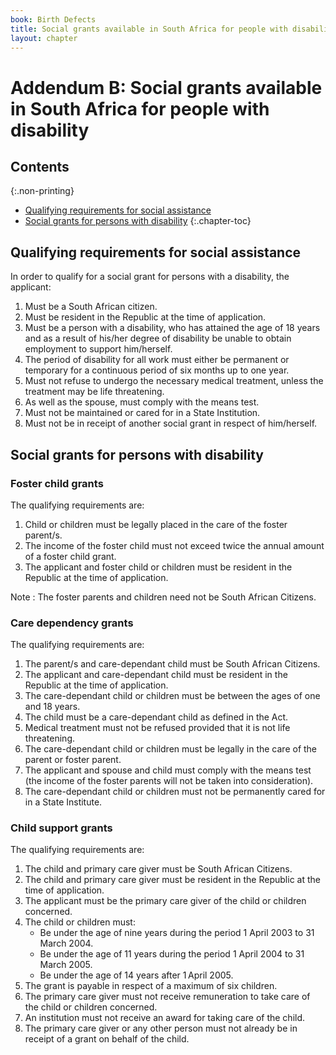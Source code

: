 ```yaml
---
book: Birth Defects
title: Social grants available in South Africa for people with disability
layout: chapter
---
```


# Addendum B: Social grants available in South Africa for people with disability

## Contents
{:.non-printing}

*   [Qualifying requirements for social assistance](#qualifying-requirements-for-social-assistance)
*   [Social grants for persons with disability](#social-grants-for-persons-with-disability)
{:.chapter-toc}

## Qualifying requirements for social assistance

In order to qualify for a social grant for persons with a disability, the applicant:

1.	Must be a South African citizen.
1.	Must be resident in the Republic at the time of application.
1.	Must be a person with a disability, who has attained the age of 18 years and as a result of his/her degree of disability be unable to obtain employment to support him/herself.
1.	The period of disability for all work must either be permanent or temporary for a continuous period of six months up to one year.
1.	Must not refuse to undergo the necessary medical treatment, unless the treatment may be life threatening.
1.	As well as the spouse, must comply with the means test.
1.	Must not be maintained or cared for in a State Institution.
1.	Must not be in receipt of another social grant in respect of him/herself.

## Social grants for persons with disability

### Foster child grants

The qualifying requirements are:

1.	Child or children must be legally placed in the care of the foster parent/s.
1.	The income of the foster child must not exceed twice the annual amount of a foster child grant.
1.	The applicant and foster child or children must be resident in the Republic at the time of application.

Note
:	The foster parents and children need not be South African Citizens.

### Care dependency grants

The qualifying requirements are:

1.	The parent/s and care-dependant child must be South African Citizens.
1.	The applicant and care-dependant child must be resident in the Republic at the time of application.
1.	The care-dependant child or children must be between the ages of one and 18 years.
1.	The child must be a care-dependant child as defined in the Act.
1.	Medical treatment must not be refused provided that it is not life threatening.
1.	The care-dependant child or children must be legally in the care of the parent or foster parent.
1.	The applicant and spouse and child must comply with the means test (the income of the foster parents will not be taken into consideration).
1.	The care-dependant child or children must not be permanently cared for in a State Institute.

### Child support grants

The qualifying requirements are:

1.	The child and primary care giver must be South African Citizens.
1.	The child and primary care giver must be resident in the Republic at the time of application.
1.	The applicant must be the primary care giver of the child or children concerned.
1.	The child or children must:
	*	Be under the age of nine years during the period 1 April 2003 to 31 March 2004.
	*	Be under the age of 11 years during the period 1 April 2004 to 31 March 2005.
	*	Be under the age of 14 years after 1 April 2005.
1.	The grant is payable in respect of a maximum of six children.
1.	The primary care giver must not receive remuneration to take care of the child or children concerned.
1.	An institution must not receive an award for taking care of the child.
1.	The primary care giver or any other person must not already be in receipt of a grant on behalf of the child.
